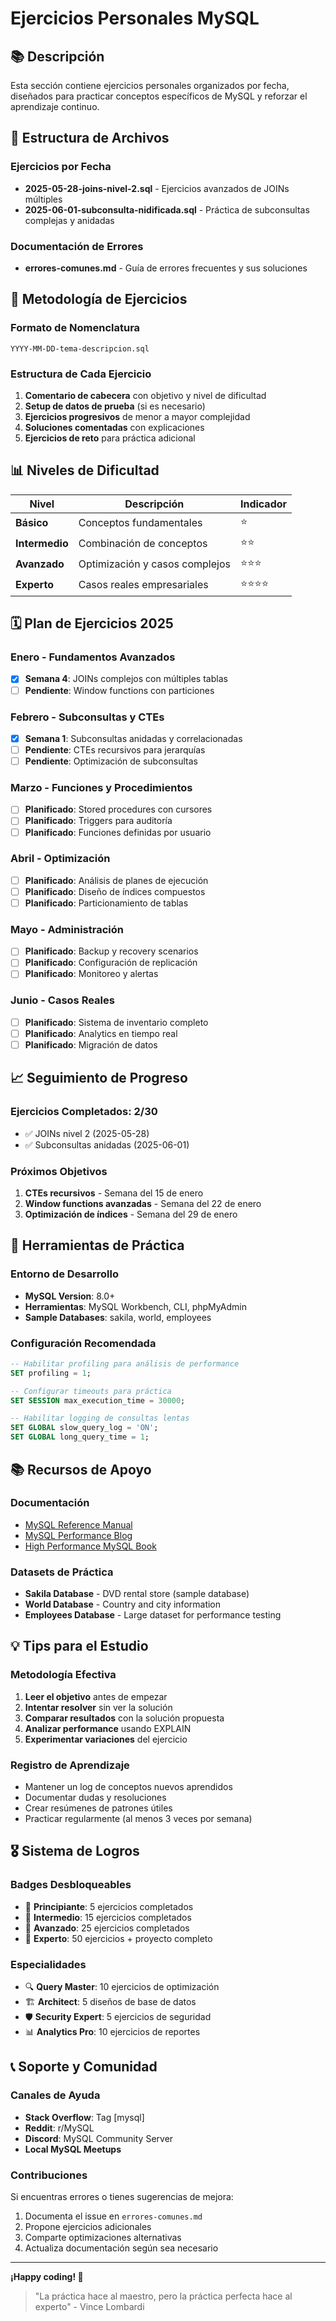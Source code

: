 # Ejercicios Personales MySQL

## 📚 Descripción
Esta sección contiene ejercicios personales organizados por fecha, diseñados para practicar conceptos específicos de MySQL y reforzar el aprendizaje continuo.

## 📁 Estructura de Archivos

### Ejercicios por Fecha
- **2025-05-28-joins-nivel-2.sql** - Ejercicios avanzados de JOINs múltiples
- **2025-06-01-subconsulta-nidificada.sql** - Práctica de subconsultas complejas y anidadas

### Documentación de Errores
- **errores-comunes.md** - Guía de errores frecuentes y sus soluciones

## 🎯 Metodología de Ejercicios

### Formato de Nomenclatura
```
YYYY-MM-DD-tema-descripcion.sql
```

### Estructura de Cada Ejercicio
1. **Comentario de cabecera** con objetivo y nivel de dificultad
2. **Setup de datos de prueba** (si es necesario)
3. **Ejercicios progresivos** de menor a mayor complejidad
4. **Soluciones comentadas** con explicaciones
5. **Ejercicios de reto** para práctica adicional

## 📊 Niveles de Dificultad

| Nivel | Descripción | Indicador |
|-------|-------------|-----------|
| **Básico** | Conceptos fundamentales | ⭐ |
| **Intermedio** | Combinación de conceptos | ⭐⭐ |
| **Avanzado** | Optimización y casos complejos | ⭐⭐⭐ |
| **Experto** | Casos reales empresariales | ⭐⭐⭐⭐ |

## 🗓️ Plan de Ejercicios 2025

### Enero - Fundamentos Avanzados
- [x] **Semana 4**: JOINs complejos con múltiples tablas
- [ ] **Pendiente**: Window functions con particiones

### Febrero - Subconsultas y CTEs  
- [x] **Semana 1**: Subconsultas anidadas y correlacionadas
- [ ] **Pendiente**: CTEs recursivos para jerarquías
- [ ] **Pendiente**: Optimización de subconsultas

### Marzo - Funciones y Procedimientos
- [ ] **Planificado**: Stored procedures con cursores
- [ ] **Planificado**: Triggers para auditoría
- [ ] **Planificado**: Funciones definidas por usuario

### Abril - Optimización
- [ ] **Planificado**: Análisis de planes de ejecución
- [ ] **Planificado**: Diseño de índices compuestos
- [ ] **Planificado**: Particionamiento de tablas

### Mayo - Administración
- [ ] **Planificado**: Backup y recovery scenarios
- [ ] **Planificado**: Configuración de replicación
- [ ] **Planificado**: Monitoreo y alertas

### Junio - Casos Reales
- [ ] **Planificado**: Sistema de inventario completo
- [ ] **Planificado**: Analytics en tiempo real
- [ ] **Planificado**: Migración de datos

## 📈 Seguimiento de Progreso

### Ejercicios Completados: 2/30
- ✅ JOINs nivel 2 (2025-05-28)
- ✅ Subconsultas anidadas (2025-06-01)

### Próximos Objetivos
1. **CTEs recursivos** - Semana del 15 de enero
2. **Window functions avanzadas** - Semana del 22 de enero
3. **Optimización de índices** - Semana del 29 de enero

## 🔧 Herramientas de Práctica

### Entorno de Desarrollo
- **MySQL Version**: 8.0+
- **Herramientas**: MySQL Workbench, CLI, phpMyAdmin
- **Sample Databases**: sakila, world, employees

### Configuración Recomendada
```sql
-- Habilitar profiling para análisis de performance
SET profiling = 1;

-- Configurar timeouts para práctica
SET SESSION max_execution_time = 30000;

-- Habilitar logging de consultas lentas
SET GLOBAL slow_query_log = 'ON';
SET GLOBAL long_query_time = 1;
```

## 📚 Recursos de Apoyo

### Documentación
- [MySQL Reference Manual](https://dev.mysql.com/doc/refman/8.0/en/)
- [MySQL Performance Blog](https://www.percona.com/blog/)
- [High Performance MySQL Book](https://www.oreilly.com/library/view/high-performance-mysql/9781449332471/)

### Datasets de Práctica
- **Sakila Database** - DVD rental store (sample database)
- **World Database** - Country and city information
- **Employees Database** - Large dataset for performance testing

## 💡 Tips para el Estudio

### Metodología Efectiva
1. **Leer el objetivo** antes de empezar
2. **Intentar resolver** sin ver la solución
3. **Comparar resultados** con la solución propuesta
4. **Analizar performance** usando EXPLAIN
5. **Experimentar variaciones** del ejercicio

### Registro de Aprendizaje
- Mantener un log de conceptos nuevos aprendidos
- Documentar dudas y resoluciones
- Crear resúmenes de patrones útiles
- Practicar regularmente (al menos 3 veces por semana)

## 🎖️ Sistema de Logros

### Badges Desbloqueables
- 🥉 **Principiante**: 5 ejercicios completados
- 🥈 **Intermedio**: 15 ejercicios completados  
- 🥇 **Avanzado**: 25 ejercicios completados
- 💎 **Experto**: 50 ejercicios + proyecto completo

### Especialidades
- 🔍 **Query Master**: 10 ejercicios de optimización
- 🏗️ **Architect**: 5 diseños de base de datos
- 🛡️ **Security Expert**: 5 ejercicios de seguridad
- 📊 **Analytics Pro**: 10 ejercicios de reportes

## 📞 Soporte y Comunidad

### Canales de Ayuda
- **Stack Overflow**: Tag [mysql]
- **Reddit**: r/MySQL
- **Discord**: MySQL Community Server
- **Local MySQL Meetups**

### Contribuciones
Si encuentras errores o tienes sugerencias de mejora:
1. Documenta el issue en `errores-comunes.md`
2. Propone ejercicios adicionales
3. Comparte optimizaciones alternativas
4. Actualiza documentación según sea necesario

---

**¡Happy coding! 🚀**

> "La práctica hace al maestro, pero la práctica perfecta hace al experto" - Vince Lombardi
